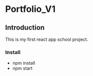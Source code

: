 # Portfolio_V1

## Introduction
This is my first react app  school project.

### Install

* npm install
* npm start
